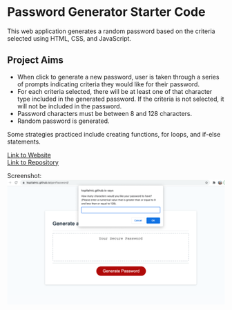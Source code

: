 # Password Generator Starter Code

This web application generates a random password based on the criteria selected using HTML, CSS, and JavaScript. 

## Project Aims 
* When click to generate a new password, user is taken through a series of prompts indicating criteria they would like for their password. 
* For each criteria selected, there will be at least one of that character type included in the generated password. If the criteria is not selected, it will not be included in the password.
* Password characters must be between 8 and 128 characters. 
* Random password is generated. 

Some strategies practiced include creating functions, for loops, and if-else statements.

<a href="https://kspitalnic.github.io/genPassword/">Link to Website </a>
<br/>
<a href="https://github.com/kspitalnic/genPassword">Link to Repository </a>

Screenshot: <img src="pwdScreenshot.png"> 
